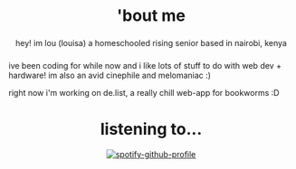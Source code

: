 <h1 align="center">'bout me</h1>

###

<p align="center">hey! im lou (louisa) a homeschooled rising senior based in nairobi, kenya </p>

###

<p align="left"> ive been coding for while now and i like lots of stuff to do with web dev + hardware! im also an avid cinephile and melomaniac :)
<p align="left">right now i'm working on de.list, a really chill web-app for bookworms :D

  
###

<h1 align="center">listening to...</h1>
<div align="center">
  
[![spotify-github-profile](https://spotify-github-profile.kittinanx.com/api/view?uid=31x5b45bkzcydzcnxenlf7jdvqxq&cover_image=true&theme=natemoo-re&show_offline=true&background_color=ffffff&interchange=true&bar_color=f7a6ec&bar_color_cover=true)](https://spotify-github-profile.kittinanx.com/api/view?uid=31x5b45bkzcydzcnxenlf7jdvqxq&redirect=true)

</div>
